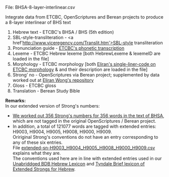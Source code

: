 File: BHSA-8-layer-interlinear.csv

Integrate data from ETCBC, OpenScriptures and Berean projects to produce a 8-layer interlinear of BHS text

1) Hebrew text - ETCBC's BHSA / BHS (5th edition)
2) SBL-style-transliteration - <a href'http://www.viceregency.com/Translit.htm'>SBL-style transliteration</a>
3) Pronunciation guide - <a href='https://dans-labs.github.io/text-fabric/Writing/Hebrew/'>ETCBC's phonetic transcription</a>
4) Lexeme - ETCBC Hebrew lexeme [both HebrewLexeme	& lexemeID are loaded in the file]
5) Morphology - ETCBC morphology [both <a href='https://github.com/eliranwong/BHS-morphology'>Eliran's single-liner-code on ETCBC morphology</a> & and their description are loaded in the file]
6) Strong’ no - OpenScriptures via Berean project; supplemented by data worked out at <a href='https://github.com/eliranwong/BHS-Strong-no'>Eliran Wong's repository</a>
7) Gloss - ETCBC gloss
8) Translation - Berean Study Bible

<b>Remarks:</b><br>
In our extended version of Strong's numbers:<br>
- <a href='https://github.com/eliranwong/OpenHebrewBible/blob/master/002-BHS-with-Strong-no/working-files/supplement.csv'>We worked out 356 Strong's numbers for 356 words in the text of BHSA</a>, which are not tagged in the original OpenScriptures / Berean project.
- In addition, a total of 121077 words are tagged with extended entries: H9003, H9004, H9005, H9008, H9000, H9009.<br>
Oririginal Strong's conventions do not have an entry corresponding to any of these six entries.<br>
File <a href='https://github.com/eliranwong/OpenHebrewBible/blob/master/002-BHS-with-Strong-no/extended-sn-H9003_H9004_H9005_H9008_H9000_H9009.csv'>extended-sn-H9003_H9004_H9005_H9008_H9000_H9009.csv</a> explains what they are.<br>
The conventions used here are in line with extended entries used in our <a href='https://github.com/eliranwong/unabridged-BDB-Hebrew-lexicon'>Unabriddged BDB Hebrew Lexicon</a> and <a href='https://github.com/tyndale/STEPBible-Data/blob/master/TBESH%20-%20Tyndale%20Brief%20lexicon%20of%20Extended%20Strongs%20for%20Hebrew%20-%20TyndaleHouse.com%20STEPBible.org%20CC%20BY-NC-ND.txt'>Tyndale Brief lexicon of Extended Strongs for Hebrew</a>.
